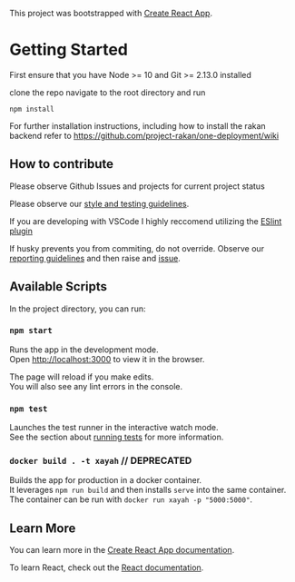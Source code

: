 This project was bootstrapped with [Create React App](https://github.com/facebook/create-react-app).

# Getting Started

First ensure that you have Node >= 10 and Git >= 2.13.0 installed

clone the repo navigate to the root directory and run 

```
npm install
```

For further installation instructions, including how to install the rakan backend refer to https://github.com/project-rakan/one-deployment/wiki

## How to contribute 

Please observe Github Issues and projects for current project status 

Please observe our [style and testing guidelines](https://docs.google.com/document/d/1KAeQ8m6EqM413j-7AEQ6LngK9juMbtHC/edit).

If you are developing with VSCode I highly reccomend utilizing the [ESlint plugin](https://marketplace.visualstudio.com/items?itemName=dbaeumer.vscode-eslint)

If husky prevents you from commiting, do not override. Observe our [reporting guidelines](https://github.com/project-rakan/one-deployment/wiki) and then raise and [issue](https://github.com/project-rakan/xayah/issues). 

## Available Scripts

In the project directory, you can run:

### `npm start`

Runs the app in the development mode.<br />
Open [http://localhost:3000](http://localhost:3000) to view it in the browser.

The page will reload if you make edits.<br />
You will also see any lint errors in the console.

### `npm test`

Launches the test runner in the interactive watch mode.<br />
See the section about [running tests](https://facebook.github.io/create-react-app/docs/running-tests) for more information.

### `docker build . -t xayah` // DEPRECATED

Builds the app for production in a docker container.<br />
It leverages `npm run build` and then installs `serve` into the same container.
The container can be run with `docker run xayah -p "5000:5000"`.

## Learn More

You can learn more in the [Create React App documentation](https://facebook.github.io/create-react-app/docs/getting-started).

To learn React, check out the [React documentation](https://reactjs.org/).
